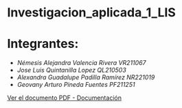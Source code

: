 # Investigacion_aplicada_1_LIS
# Integrantes:
- *Némesis Alejandra Valencia Rivera VR211067*
- *Jose Luis Quintanilla Lopez QL210503*
- *Alexandra Guadalupe Padilla Ramírez NR221019*
- *Geovany Arturo Pineda Fuentes PF211251*

  
[Ver el documento PDF - Documentación](https://github.com/VR211067/Investigacion_aplicada_1_LIS/blob/main/MANUAL%20LIS.pdf)
